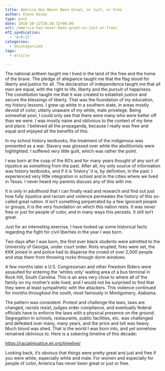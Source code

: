 ```yaml
---
title: America Has Never Been Great, or Just, or Free
author: Glenn Dixon
type: post
date: 2018-10-12T20:38:32+00:00
url: /america-has-never-been-great-or-just-or-free/
mf2_syndication:
  - 'a:0:{}'
categories:
  - Uncategorized
tags:
  - article

---
```

The national anthem taught me I lived in the land of the free and the home of the brave. The pledge of allegiance taught me that the flag stood for liberty and justice for all. The declaration of independence taught me that all men are equal, with the right to life, liberty and the pursuit of happiness. The constitution taught me that it was created to establish justice and secure the blessings of liberty. That was the foundation of my education, my history lessons. I grew up white in a southern state, in areas mostly devoid of color, utterly unaware of my white, male privelege. Being somewhat poor, I could only see that there were many who were better off than we were. I was mostly naive and oblivious to the context of my time and place. I believed all the propaganda, because I really was free and equal and enjoyed all the benefits of this.

In my school history textbooks, the treatment of the indigenous was presented as a war. Slavery was glossed over while the abolitionists were highlighted. I suffered very little guilt, which was rather the point.

I was born at the cusp of the 60&#8217;s and for many years thought of any sort of injustice as something from the past. After all, my only source of information was history textbooks, and if it is &#8216;history&#8217; it is, by definition, in the past. I experienced very little integration in school and in the cities where we lived in Texas. I never heard my parents discuss any of this with me.

It is only in adulthood that I can finally read and research and find out just how fully injustice and racism and violence permeates the history of this so-called great nation. It isn&#8217;t something perpetrated by a few ignorant people or groups, it is the very foundation on which this nation rests. It was _never_ free or just for people of color, and in many ways this persists. It still isn&#8217;t great.

Just for an interesting exercise, I have looked up some historical facts regarding the fight for civil liberties in the year I was born.

Two days after I was born, the first ever black students were admitted to the University of Georgia, under court order. Riots erupted, fires were set, the KKK joined in and police had to disperse the crowd of over 2,000 people and stop them from throwing rocks through dorm windows.

A few months later a U.S. Congressman and other Freedom Riders were assaulted for entering the &#8216;whites only&#8217; waiting area of a bus terminal in Rock Hill, South Carolina. This is an area very close to where all of the family on my mother&#8217;s side lived, and I would not be surprised to find that they were at least sympathetic with the attackers. This violence continued for months throughout the south, most famously in Montgomery, Alabama.

The pattern was consistent. Protest and challenge the laws, laws are changed, racists resist, judges order compliance, and eventually federal officials have to enforce the laws with a physical presence on the ground. Segregation in schools, restaurants, public facilities, etc. was challenged and defeated over many, many years, and the price and toll was heavy. Much blood was shed. That is the world I was born into, and yet somehow remained oblivious to. Here is a sobering timeline of this decade:

https://racialinjustice.eji.org/timeline/

Looking back, it&#8217;s obvious that things were pretty great and just and free if you were white, especially white and male. For women and especially for people of color, America has never been great or just or free.